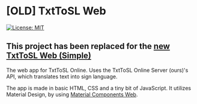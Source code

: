 # [OLD] TxtToSL Web
[![License: MIT](https://img.shields.io/badge/License-MIT-blue.svg)](https://choosealicense.com/licenses/mit/l)

## This project has been replaced for the [new TxtToSL Web (Simple)](https://github.com/oojmed/TxtToSL-Web)

The web app for TxtToSL Online. Uses the TxtToSL Online Server (ours)'s API, which translates text into sign language.

The app is made in basic HTML, CSS and a tiny bit of JavaScript. It utilizes Material Design, by using [Material Components Web](https://material.io/develop/web/).
